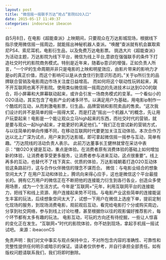 ```yaml
---
layout: post
title: "微信摇一摇联手万达“抢占”影院O2O入口"
date: 2015-05-17 11:49:37
categories: indoorwise ibeacon
---
```

<div class="asb asb-post asb-post-01"></div>
 
<p class="rich_media_title" id="activity-name">
</p>
<div class="rich_media_content" id="js_content">

自5月8日，在电影《超能查派》上映期间，只要观众在万达影城现场，根据线下指示使用微信摇一摇周边，就能摇出神秘机器人查派。“唤醒”查派就有机会赢取索尼PS4、索尼耳机，电影衍生品，以及免费万达电影票。
挑选大片《超能查派》为活动主题，万达影院为线下平台，微信为线上平台,意欲在强强联手的条件下打造社交时代的影院商务模式。特别是近年来，随着ip意识的增强，正如负责人所言，“一个IP的生命周期并非只是电影的上映和明星效应，由影片带来的影响力才是ip的真正价值，而这个影响可以是从衣食住行到意识形态的。”关于ip所衍生的品牌联合营销及电影周边市场关注度日益增高。
而如何将这个联动性玩转起来，离不开互联网也离不开影院。使用类似微信摇一摇周边的先进技术以达到O2O的联合，将小屏幕和大屏幕联动起来，或许会引发一场商务模式的变革。一个看似小的O2O活动，其实包含了电影产业的诸多环节。以满足用户为基础，用电影ip制作一个酷炫的互动，从而刺激电影票，衍生品，品牌营销和影院卖品的售卖。“这次我们设计的并不是简单的摇一摇得大奖，而是打造”摇出一个机器人“的概念，先让用户玩耍起来！电影是一个能让观众立马high起来的东西，而社交时代的营销，就是要与观众一起high起来，才能更好的满足他们。”
“我们正在尝试新的营销方式，与以往简单的单向传播不同，在移动互联网时代要更加关注互动体验。本次合作万达以北上广深为试点，用户来到万达影城，即可拿起微信摇一摇参与互动，简单有趣。“万达院线的活动负责人表示。
此前万达董事长王健林就曾在采访中表示：“做O2O关键是互动，重点是体验。在消费者原有消费体验的基础上如何增加新的体验，让消费者享受更多服务，让消费者参与进来互动，这点很重要“。线上再多的互动，也替代不了线下真实、优质的体验，万达影城朝着打造O2O互动体验这条路前行，这与合作伙伴微信的理念不谋而合。
微信：与电影业结合的想象空间太大了
在用户互动和体验上，腾讯向来得心应手，这也是微信这个平台最擅长的。拥有亿万用户的微信正在不断把他的连接能力衍生到各行各业，创造众多使用场景，成为一个生活方式。今年是“互联网+”元年，利用互联网平台的连接能力，把线下和线上资源、用户连接起来势不可挡。与电影产业这些简单的连接能诞生丰富的玩法，后续想象空间太大了，试想一下用户在微信上选座下单，提前定制化现场的服务，到现场消费电影，观前观后互动，看完给电影打个分或购买周边，分享到社交网络，参与到线上讨论吐槽，甚至根据你以往的观影偏好推荐影片，每个环节都有太多有趣的玩法。
电影互动，可玩的方向还有待挖掘，一些让人惊喜的变化正在发生。“互联网+”时代的影院体验，你不妨到现场，拿起手机摇一摇试试吧。
来源：ibeaconCS

免责声明：我们对文中事实与观点保持中立，不对所包含内容的准确性、可靠性和完整性提供任何明示或暗示的保证。请读者仅供参考，并自行承担全部责任。如有版权问题请联系我们，我们将即时删除。

 
</div>